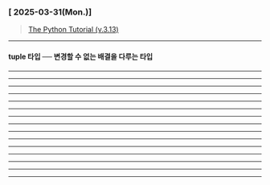 ### [ 2025-03-31(Mon.)]
>   [The Python Tutorial (v.3.13) ](https://docs.python.org/3.13/tutorial/index.html)

---
#### tuple 타입 ── 변경할 수 없는 배결을 다루는 타입


---

---


---



---

---


---



---

---


---



---

---


---




---

---


---
